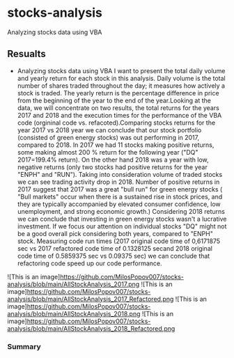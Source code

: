 # stocks-analysis
Analyzing stocks data using VBA
## Resualts
* Analyzing stocks data using VBA I want to present  the total daily volume and yearly return for each stock in this analysis. Daily volume is the total number of shares traded throughout the day; it measures how actively a stock is traded. The yearly return is the percentage difference in price from the beginning of the year to the end of the year.Looking at the data, we will concentrate on two results, the total returns for the years 2017 and 2018 and the execution times for the performance of the VBA code (orgininal code vs. refacoted).Comparing stocks returns for the year 2017 vs 2018 year we can conclude that our stock portfolio (consisted of green energy stocks) was out performing in 2017, compared to 2018. In 2017 we had 11 stocks making positive returns, some making almost 200 % return for the following year ("DQ" 2017=199.4% return). On the other hand 2018 was a year with low, negative returns (only two stocks had positive returns for the year "ENPH" and "RUN"). Taking into consideration volume of traded stocks we can see  trading activity drop in 2018. Number of positive returns in 2017 suggest that 2017 was a great "bull run" for green energy stocks ( "Bull markets" occur when there is a sustained rise in stock prices, and they are typically accompanied by elevated consumer confidence, low unemployment, and strong economic growth.) Considering 2018 returns we can conclude that investing in green energy stocks wasn't a lucrative investment. If we focus our attention on individual stocks "DQ" might not be a good overall pick considering both years, compared to "ENPH" stock.
Measuring code run times  (2017 original code time of 0,6171875 sec vs 2017 refactored code time of 0.1328125 secand 2018 original code time of 0.5859375 sec vs 0.09375 sec) we can conclude that refactoring code speed up our code performance.

![This is an image]https://github.com/MilosPopov007/stocks-analysis/blob/main/AllStockAnalysis_2017.png
![This is an image]https://github.com/MilosPopov007/stocks-analysis/blob/main/AllStockAnalysis_2017_Refactored.png
![This is an image]https://github.com/MilosPopov007/stocks-analysis/blob/main/AllStockAnalysis_2018.png
![This is an image]https://github.com/MilosPopov007/stocks-analysis/blob/main/AllStockAnalysis_2018_Refactored.png


### Summary


